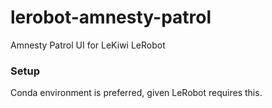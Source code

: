 # lerobot-amnesty-patrol
Amnesty Patrol UI for LeKiwi LeRobot

### Setup
Conda environment is preferred, given LeRobot requires this.
